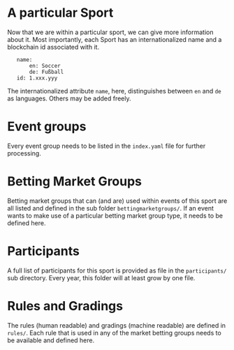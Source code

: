# A particular Sport

Now that we are within a particular sport, we can give more information
about it. Most importantly, each Sport has an internationalized name
and a blockchain id associated with it.

```
   name:
       en: Soccer
       de: Fußball
   id: 1.xxx.yyy
```

The internationalized attribute `name`, here, distinguishes between `en`
and `de` as languages. Others may be added freely.

# Event groups

Every event group needs to be listed in the `index.yaml` file for
further processing.

# Betting Market Groups

Betting market groups that can (and are) used within events of this
sport are all listed and defined in the sub folder `bettingmarketgroups/`.
If an event wants to make use of a particular betting market group type,
it needs to be defined here.

# Participants

A full list of participants for this sport is provided as file in the
`participants/` sub directory. Every year, this folder will at least
grow by one file.

# Rules and Gradings

The rules (human readable) and gradings (machine readable) are defined
in `rules/`. Each rule that is used in any of the market betting groups
needs to be available and defined here.
